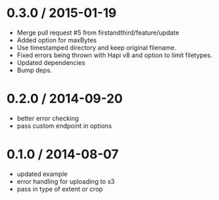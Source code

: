 
0.3.0 / 2015-01-19
==================

  * Merge pull request #5 from firstandthird/feature/update
  * Added option for maxBytes
  * Use timestamped directory and keep original filename.
  * Fixed errors being thrown with Hapi v8 and option to limit filetypes.
  * Updated dependencies
  * Bump deps.

0.2.0 / 2014-09-20 
==================

  * better error checking
  * pass custom endpoint in options

0.1.0 / 2014-08-07 
==================

  * updated example
  * error handling for uploading to s3
  * pass in type of extent or crop
